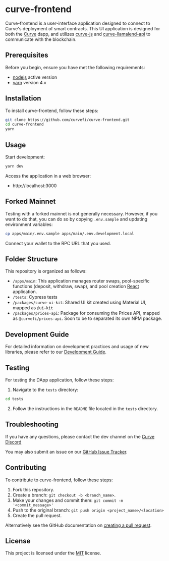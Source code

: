 # curve-frontend

Curve-frontend is a user-interface application designed to connect to Curve's deployment of smart contracts.
This UI application is designed for both the [Curve](https://curve.finance) dapp, and utilizes [curve-js](https://github.com/curvefi/curve-js) and [curve-llamalend-api](https://github.com/curvefi/curve-llamalend.js) to communicate with the blockchain.

## Prerequisites

Before you begin, ensure you have met the following requirements:

- [nodejs](https://nodejs.org/en/about/previous-releases) active version
- [yarn](https://yarnpkg.com/getting-started/install) version 4.x

## Installation

To install curve-frontend, follow these steps:

```bash
git clone https://github.com/curvefi/curve-frontend.git
cd curve-frontend
yarn
```

## Usage

Start development:

```bash
yarn dev
```

Access the application in a web browser:

- http://localhost:3000

## Forked Mainnet

Testing with a forked mainnet is not generally necessary.
However, if you want to do that, you can do so by copying `.env.sample` and updating environment variables:

```bash
cp apps/main/.env.sample apps/main/.env.development.local
```

Connect your wallet to the RPC URL that you used.

## Folder Structure

This repository is organized as follows:

- `/apps/main`: This application manages router swaps, pool-specific functions (deposit, withdraw, swap), and pool creation [React](https://react.dev/) application.
- `/tests`: Cypress tests
- `/packages/curve-ui-kit`: Shared UI kit created using Material UI, mapped as `@ui-kit`
- `/packages/prices-api`: Package for consuming the Prices API, mapped as `@curvefi/prices-api`. Soon to be to separated its own NPM package.

## Development Guide

For detailed information on development practices and usage of new libraries, please refer to our [Development Guide](./DEVELOPMENT_GUIDE.md).

## Testing

For testing the DApp application, follow these steps:

1. Navigate to the `tests` directory:

```bash
cd tests
```

2. Follow the instructions in the `README` file located in the `tests` directory.

## Troubleshooting

If you have any questions, please contact the dev channel on the [Curve Discord](https://discord.gg/sGDwYnb6W9)

You may also submit an issue on our [GitHub Issue Tracker](https://github.com/curvefi/curve-frontend/issues).

## Contributing

To contribute to curve-frontend, follow these steps:

1. Fork this repository.
2. Create a branch: `git checkout -b <branch_name>`.
3. Make your changes and commit them: `git commit -m '<commit_message>'`
4. Push to the original branch: `git push origin <project_name>/<location>`
5. Create the pull request.

Alternatively see the GitHub documentation on [creating a pull request](https://help.github.com/en/github/collaborating-with-issues-and-pull-requests/creating-a-pull-request).

## License

This project is licensed under the [MIT](LICENSE) license.
